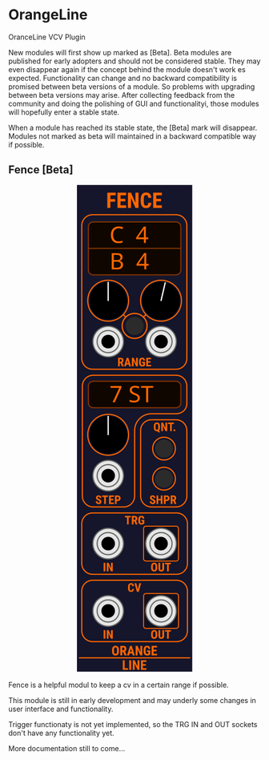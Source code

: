 # OrangeLine
OranceLine VCV Plugin

New modules will first show up marked as [Beta].
Beta modules are published for early adopters and should not be considered stable.
They may even disappear again if the concept behind the module doesn't work es expected.
Functionality can change and no backward compatibility is promised between beta versions of a module.
So problems with upgrading between beta versions may arise.
After collecting feedback from the community and doing the polishing of GUI and functionalityi, those modules will hopefully enter a stable state.

When a module has reached its stable state, the [Beta] mark will disappear.
Modules not marked as beta will maintained in a backward compatible way if possible.

## Fence [Beta]

<p align="center"><img src="res/FenceWork.svg"></p>

Fence is a helpful modul to keep a cv in a certain range if possible.

This module is still in early development and may underly some changes in user interface and functionality.

Trigger functionaty is not yet implemented, so the TRG IN and OUT sockets don't have any functionality yet.

More documentation still to come...
